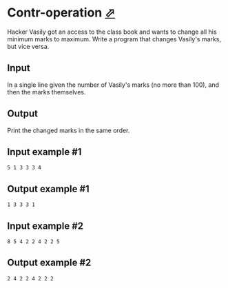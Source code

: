 # Contr-operation [⬀](https://www.e-olymp.com/en/problems/1952)
Hacker Vasily got an access to the class book and wants to change all his minimum marks to maximum. Write a program that changes Vasily's marks, but vice versa.

## Input
In a single line given the number of Vasily's marks (no more than 100), and then the marks themselves.

## Output
Print the changed marks in the same order.

## Input example #1
```
5 1 3 3 3 4 
```

## Output example #1
```
1 3 3 3 1
```

## Input example #2
```
8 5 4 2 2 4 2 2 5 
```

## Output example #2
```
2 4 2 2 4 2 2 2
```

